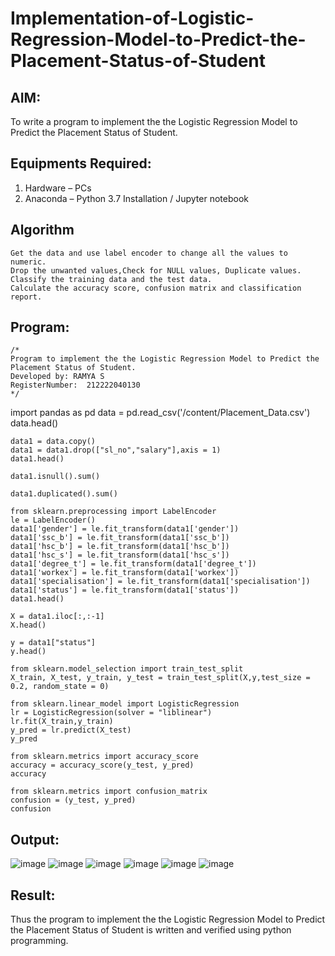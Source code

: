 # Implementation-of-Logistic-Regression-Model-to-Predict-the-Placement-Status-of-Student

## AIM:
To write a program to implement the the Logistic Regression Model to Predict the Placement Status of Student.

## Equipments Required:
1. Hardware – PCs
2. Anaconda – Python 3.7 Installation / Jupyter notebook

## Algorithm
```
Get the data and use label encoder to change all the values to numeric.
Drop the unwanted values,Check for NULL values, Duplicate values.
Classify the training data and the test data. 
Calculate the accuracy score, confusion matrix and classification report.
```

## Program:
```
/*
Program to implement the the Logistic Regression Model to Predict the Placement Status of Student.
Developed by: RAMYA S
RegisterNumber:  212222040130
*/
```
import pandas as pd
data = pd.read_csv('/content/Placement_Data.csv')
data.head()



```
data1 = data.copy()
data1 = data1.drop(["sl_no","salary"],axis = 1)
data1.head()
```

```
data1.isnull().sum()
```

```
data1.duplicated().sum()
```

```
from sklearn.preprocessing import LabelEncoder
le = LabelEncoder()
data1['gender'] = le.fit_transform(data1['gender'])
data1['ssc_b'] = le.fit_transform(data1['ssc_b'])
data1['hsc_b'] = le.fit_transform(data1['hsc_b'])
data1['hsc_s'] = le.fit_transform(data1['hsc_s'])
data1['degree_t'] = le.fit_transform(data1['degree_t'])
data1['workex'] = le.fit_transform(data1['workex'])
data1['specialisation'] = le.fit_transform(data1['specialisation'])
data1['status'] = le.fit_transform(data1['status'])
data1.head()
```

```
X = data1.iloc[:,:-1]
X.head()
```

```
y = data1["status"]
y.head()
```

```
from sklearn.model_selection import train_test_split
X_train, X_test, y_train, y_test = train_test_split(X,y,test_size = 0.2, random_state = 0)

from sklearn.linear_model import LogisticRegression
lr = LogisticRegression(solver = "liblinear")
lr.fit(X_train,y_train)
y_pred = lr.predict(X_test)
y_pred
```

```
from sklearn.metrics import accuracy_score
accuracy = accuracy_score(y_test, y_pred)
accuracy
```

```
from sklearn.metrics import confusion_matrix
confusion = (y_test, y_pred)
confusion
```














## Output:
![image](https://github.com/user-attachments/assets/8d539355-17f5-4585-b341-c6ec13e35fe7)
![image](https://github.com/user-attachments/assets/fb629818-288c-4c7e-8e43-f868d64d5e20)
![image](https://github.com/user-attachments/assets/21b90e58-3e9f-459c-86a3-265456ca34e3)
![image](https://github.com/user-attachments/assets/a0e79d9d-fb22-4989-80f7-c3e1cffe2eb3)
![image](https://github.com/user-attachments/assets/74b77b08-29f2-4844-ac16-427ccbaf5e22)
![image](https://github.com/user-attachments/assets/2adaab86-81bb-41c1-8cd8-e9b824b53e31)









## Result:
Thus the program to implement the the Logistic Regression Model to Predict the Placement Status of Student is written and verified using python programming.
